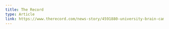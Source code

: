 ```yaml
---
title: The Record
type: Article
link: https://www.therecord.com/news-story/4591880-university-brain-camp-showcases-robots/
---
```


